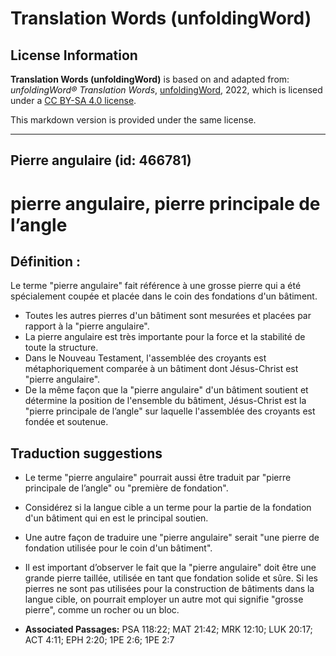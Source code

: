 # Translation Words (unfoldingWord)

## License Information

**Translation Words (unfoldingWord)** is based on and adapted from: _unfoldingWord® Translation Words_, [unfoldingWord](https://unfoldingword.org/utw), 2022, which is licensed under a [CC BY-SA 4.0 license](https://creativecommons.org/licenses/by-sa/4.0/legalcode.en).

This markdown version is provided under the same license.



--------------------------------

## Pierre angulaire (id: 466781)

pierre angulaire, pierre principale de l’angle
==============================================

Définition :
------------

Le terme "pierre angulaire" fait référence à une grosse pierre qui a été spécialement coupée et placée dans le coin des fondations d'un bâtiment.

* Toutes les autres pierres d'un bâtiment sont mesurées et placées par rapport à la "pierre angulaire".
* La pierre angulaire est très importante pour la force et la stabilité de toute la structure.
* Dans le Nouveau Testament, l'assemblée des croyants est métaphoriquement comparée à un bâtiment dont Jésus\-Christ est "pierre angulaire".
* De la même façon que la "pierre angulaire" d'un bâtiment soutient et détermine la position de l'ensemble du bâtiment, Jésus\-Christ est la "pierre principale de l’angle" sur laquelle l'assemblée des croyants est fondée et soutenue.

Traduction suggestions
----------------------

* Le terme "pierre angulaire" pourrait aussi être traduit par "pierre principale de l’angle" ou "première de fondation".
* Considérez si la langue cible a un terme pour la partie de la fondation d'un bâtiment qui en est le principal soutien.
* Une autre façon de traduire une "pierre angulaire" serait "une pierre de fondation utilisée pour le coin d'un bâtiment".
* Il est important d’observer le fait que la "pierre angulaire" doit être une grande pierre taillée, utilisée en tant que fondation solide et sûre. Si les pierres ne sont pas utilisées pour la construction de bâtiments dans la langue cible, on pourrait employer un autre mot qui signifie "grosse pierre", comme un rocher ou un bloc.

* **Associated Passages:** PSA 118:22; MAT 21:42; MRK 12:10; LUK 20:17; ACT 4:11; EPH 2:20; 1PE 2:6; 1PE 2:7

